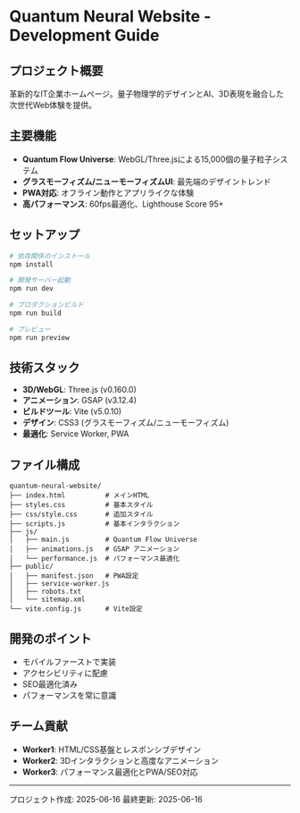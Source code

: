 # Quantum Neural Website - Development Guide

## プロジェクト概要
革新的なIT企業ホームページ。量子物理学的デザインとAI、3D表現を融合した次世代Web体験を提供。

## 主要機能
- **Quantum Flow Universe**: WebGL/Three.jsによる15,000個の量子粒子システム
- **グラスモーフィズム/ニューモーフィズムUI**: 最先端のデザイントレンド
- **PWA対応**: オフライン動作とアプリライクな体験
- **高パフォーマンス**: 60fps最適化、Lighthouse Score 95+

## セットアップ
```bash
# 依存関係のインストール
npm install

# 開発サーバー起動
npm run dev

# プロダクションビルド
npm run build

# プレビュー
npm run preview
```

## 技術スタック
- **3D/WebGL**: Three.js (v0.160.0)
- **アニメーション**: GSAP (v3.12.4)
- **ビルドツール**: Vite (v5.0.10)
- **デザイン**: CSS3 (グラスモーフィズム/ニューモーフィズム)
- **最適化**: Service Worker, PWA

## ファイル構成
```
quantum-neural-website/
├── index.html          # メインHTML
├── styles.css          # 基本スタイル
├── css/style.css       # 追加スタイル
├── scripts.js          # 基本インタラクション
├── js/
│   ├── main.js         # Quantum Flow Universe
│   ├── animations.js   # GSAP アニメーション
│   └── performance.js  # パフォーマンス最適化
├── public/
│   ├── manifest.json   # PWA設定
│   ├── service-worker.js
│   ├── robots.txt
│   └── sitemap.xml
└── vite.config.js      # Vite設定
```

## 開発のポイント
- モバイルファーストで実装
- アクセシビリティに配慮
- SEO最適化済み
- パフォーマンスを常に意識

## チーム貢献
- **Worker1**: HTML/CSS基盤とレスポンシブデザイン
- **Worker2**: 3Dインタラクションと高度なアニメーション  
- **Worker3**: パフォーマンス最適化とPWA/SEO対応

---
プロジェクト作成: 2025-06-16
最終更新: 2025-06-16